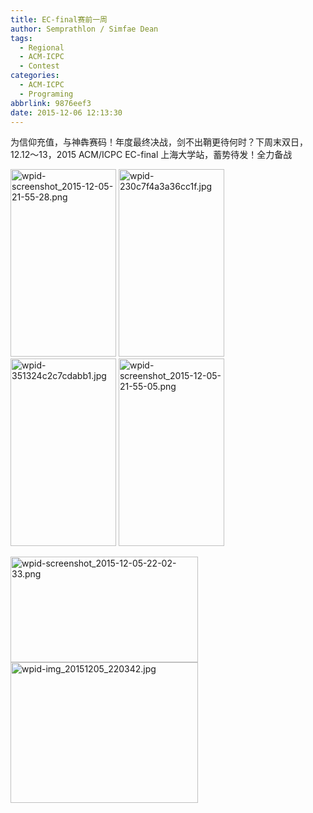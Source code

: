 ```yaml
---
title: EC-final赛前一周
author: Semprathlon / Simfae Dean
tags:
  - Regional
  - ACM-ICPC
  - Contest
categories:
  - ACM-ICPC
  - Programing
abbrlink: 9876eef3
date: 2015-12-06 12:13:30
---
```

为信仰充值，与神犇赛码！年度最终决战，剑不出鞘更待何时？下周末双日，12.12～13，2015 ACM/ICPC EC-final 上海大学站，蓄势待发！全力备战

<a href="__ASSETS_HOST_NAME__/2015/12/wpid-screenshot_2015-12-05-21-55-28.png"><img src="__ASSETS_HOST_NAME__/2015/12/wpid-screenshot_2015-12-05-21-55-28-169x300.png" alt="wpid-screenshot_2015-12-05-21-55-28.png" width="169" height="300" class="alignnone size-medium wp-image-1454" /></a> <a href="__ASSETS_HOST_NAME__/2015/12/wpid-230c7f4a3a36cc1f.jpg"><img src="__ASSETS_HOST_NAME__/2015/12/wpid-230c7f4a3a36cc1f-169x300.jpg" alt="wpid-230c7f4a3a36cc1f.jpg" width="169" height="300" class="alignnone size-medium wp-image-1462" /></a> <a href="__ASSETS_HOST_NAME__/2015/12/wpid-351324c2c7cdabb1.jpg"><img src="__ASSETS_HOST_NAME__/2015/12/wpid-351324c2c7cdabb1-169x300.jpg" alt="wpid-351324c2c7cdabb1.jpg" width="169" height="300" class="alignnone size-medium wp-image-1463" /></a> <a href="__ASSETS_HOST_NAME__/2015/12/wpid-screenshot_2015-12-05-21-55-05.png"><img src="__ASSETS_HOST_NAME__/2015/12/wpid-screenshot_2015-12-05-21-55-05-169x300.png" alt="wpid-screenshot_2015-12-05-21-55-05.png" width="169" height="300" class="alignnone size-medium wp-image-1465" /></a>

<a href="__ASSETS_HOST_NAME__/2015/12/wpid-screenshot_2015-12-05-22-02-33.png"><img src="__ASSETS_HOST_NAME__/2015/12/wpid-screenshot_2015-12-05-22-02-33-300x169.png" alt="wpid-screenshot_2015-12-05-22-02-33.png" width="300" height="169" class="alignnone size-medium wp-image-1464" /></a> <a href="__ASSETS_HOST_NAME__/2015/12/wpid-img_20151205_220342.jpg"><img src="__ASSETS_HOST_NAME__/2015/12/wpid-img_20151205_220342-300x225.jpg" alt="wpid-img_20151205_220342.jpg" width="300" height="225" class="alignnone size-medium wp-image-1466" /></a>
